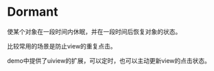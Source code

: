 # Dormant


使某个对象在一段时间内休眠，并在一段时间后恢复对象的状态。


比较常用的场景是防止view的重复点击。


demo中提供了uiview的扩展，可以定时，也可以主动更新view的点击状态。
